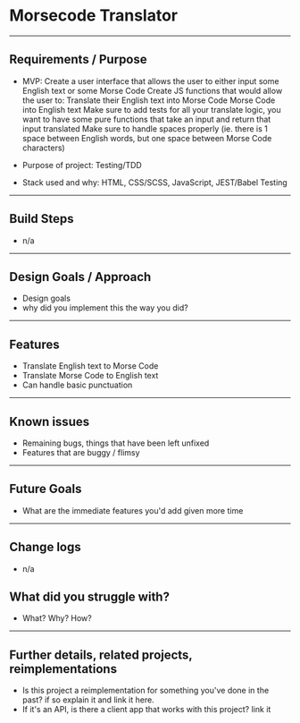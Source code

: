 # Morsecode Translator

---

## Requirements / Purpose

-   MVP:
Create a user interface that allows the user to either input some English text or some Morse Code
Create JS functions that would allow the user to:
Translate their English text into Morse Code
Morse Code into English text
Make sure to add tests for all your translate logic, you want to have some pure functions that take an input and return that input translated
Make sure to handle spaces properly (ie. there is 1 space between English words, but one space between Morse Code characters)

-   Purpose of project: Testing/TDD
-   Stack used and why: HTML, CSS/SCSS, JavaScript, JEST/Babel Testing

---

## Build Steps

- n/a

---

## Design Goals / Approach

-   Design goals
-   why did you implement this the way you did?

---

## Features

-   Translate English text to Morse Code
-   Translate Morse Code to English text
-   Can handle basic punctuation
---

## Known issues

-   Remaining bugs, things that have been left unfixed
-   Features that are buggy / flimsy

---

## Future Goals

-   What are the immediate features you'd add given more time

---

## Change logs

- n/a

## What did you struggle with?

-   What? Why? How?

---

## Further details, related projects, reimplementations

-   Is this project a reimplementation for something you've done in the past? if so explain it and link it here.
-   If it's an API, is there a client app that works with this project? link it

